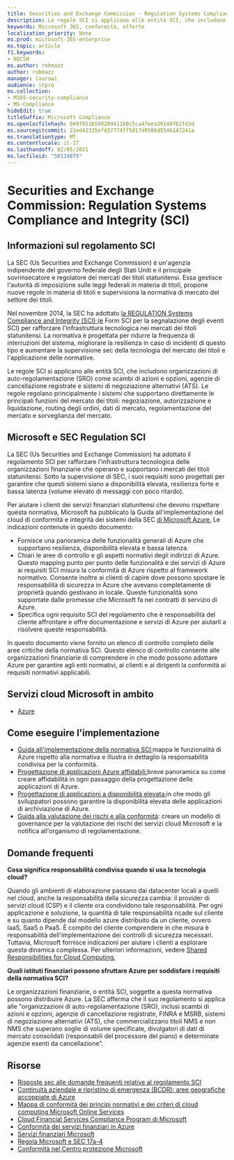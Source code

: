 ```yaml
---
title: Securities and Exchange Commission - Regulation Systems Compliance and Integrity (SCI)
description: Le regole SCI si applicano alle entità SCI, che includono organizzazioni di auto-regolamentazione (SRO) come scambi di azioni e opzioni, agenzie di cancellazione registrate e sistemi di negoziazione alternativi (ATS).
keywords: Microsoft 365, conformità, offerte
localization_priority: None
ms.prod: microsoft-365-enterprise
ms.topic: article
f1.keywords:
- NOCSH
ms.author: robmazz
author: robmazz
manager: laurawi
audience: itpro
ms.collection:
- M365-security-compliance
- MS-Compliance
hideEdit: true
titleSuffix: Microsoft Compliance
ms.openlocfilehash: 049f0516598209411b0c5ca47eea39140762fd3d
ms.sourcegitcommit: 21ed42335efd37774ff5d17d9586d5546147241a
ms.translationtype: MT
ms.contentlocale: it-IT
ms.lasthandoff: 02/05/2021
ms.locfileid: "50119875"
---
```

# <a name="securities-and-exchange-commission-regulation-systems-compliance-and-integrity-sci"></a>Securities and Exchange Commission: Regulation Systems Compliance and Integrity (SCI)

## <a name="about-regulation-sci"></a>Informazioni sul regolamento SCI

La SEC (Us Securities and Exchange Commission) è un'agenzia indipendente del governo federale degli Stati Uniti e il principale sovrinsecatore e regolatore dei mercati dei titoli statunitensi. Essa gestisce l'autorità di imposizione sulle leggi federali in materia di titoli, propone nuove regole in materia di titoli e supervisiona la normativa di mercato del settore dei titoli.

Nel novembre 2014, la SEC ha adottato [la REGULATION Systems Compliance and Integrity (SCI) (e](https://www.sec.gov/rules/final/2014/34-73639.pdf) Form SCI per la segnalazione degli eventi SCI) per rafforzare l'infrastruttura tecnologica nei mercati dei titoli statunitensi. La normativa è progettata per ridurre la frequenza di interruzioni del sistema, migliorare la resilienza in caso di incidenti di questo tipo e aumentare la supervisione sec della tecnologia del mercato dei titoli e l'applicazione delle normative.

Le regole SCI si applicano alle entità SCI, che includono organizzazioni di auto-regolamentazione (SRO) come scambi di azioni e opzioni, agenzie di cancellazione registrate e sistemi di negoziazione alternativi (ATS). Le regole regolano principalmente i sistemi che supportano direttamente le principali funzioni del mercato dei titoli: negoziazione, autorizzazione e liquidazione, routing degli ordini, dati di mercato, regolamentazione del mercato e sorveglianza del mercato.

## <a name="microsoft-and-sec-regulation-sci"></a>Microsoft e SEC Regulation SCI

La SEC (Us Securities and Exchange Commission) ha adottato il regolamento SCI per rafforzare l'infrastruttura tecnologica delle organizzazioni finanziarie che operano e supportano i mercati dei titoli statunitensi. Sotto la supervisione di SEC, i suoi requisiti sono progettati per garantire che questi sistemi siano a disponibilità elevata, resilienza forte e bassa latenza (volume elevato di messaggi con poco ritardo).

Per aiutare i clienti dei servizi finanziari statunitensi che devono rispettare questa normativa, Microsoft ha pubblicato la Guida all'implementazione del cloud di conformità e integrità dei sistemi della SEC [di Microsoft Azure.](https://servicetrust.microsoft.com/ViewPage/TrustDocumentsV3?command=Download&downloadType=Document&downloadId=a69ce0c1-7b7e-44e9-9143-867241e6b2f9&tab=7f51cb60-3d6c-11e9-b2af-7bb9f5d2d913&docTab=7f51cb60-3d6c-11e9-b2af-7bb9f5d2d913_FAQ_and_White_Papers) Le indicazioni contenute in questo documento:

- Fornisce una panoramica delle funzionalità generali di Azure che supportano resilienza, disponibilità elevata e bassa latenza.
- Chiari le aree di controllo e gli aspetti normativi degli indirizzi di Azure. Questo mapping punto per punto delle funzionalità e dei servizi di Azure ai requisiti SCI misura la conformità di Azure rispetto al framework normativo. Consente inoltre ai clienti di capire dove possono spostare le responsabilità di sicurezza in Azure che avevano completamente di proprietà quando gestivano in locale. Queste funzionalità sono supportate dalle promesse che Microsoft fa nei contratti di servizio di Azure.
- Specifica ogni requisito SCI del regolamento che è responsabilità del cliente affrontare e offre documentazione e servizi di Azure per aiutarli a risolvere queste responsabilità.

In questo documento viene fornito un elenco di controllo completo delle aree critiche della normativa SCI. Questo elenco di controllo consente alle organizzazioni finanziarie di comprendere in che modo possono adottare Azure per garantire agli enti normativi, ai clienti e ai dirigenti la conformità ai requisiti normativi applicabili.

## <a name="microsoft-in-scope-cloud-services"></a>Servizi cloud Microsoft in ambito

- [Azure](https://aka.ms/AzureCompliance)

## <a name="how-to-implement"></a>Come eseguire l'implementazione

- [Guida all'implementazione della normativa SCI:](https://servicetrust.microsoft.com/ViewPage/TrustDocumentsV3?command=Download&downloadType=Document&downloadId=a69ce0c1-7b7e-44e9-9143-867241e6b2f9&tab=7f51cb60-3d6c-11e9-b2af-7bb9f5d2d913&docTab=7f51cb60-3d6c-11e9-b2af-7bb9f5d2d913_FAQ_and_White_Papers)mappa le funzionalità di Azure rispetto alla normativa e illustra in dettaglio la responsabilità condivisa per la conformità.
- [Progettazione di applicazioni Azure affidabili:](/azure/architecture/resiliency/)breve panoramica su come creare affidabilità in ogni passaggio della progettazione delle applicazioni di Azure.
- [Progettazione di applicazioni a disponibilità elevata:](/azure/storage/common/storage-designing-ha-apps-with-ragrs)in che modo gli sviluppatori possono garantire la disponibilità elevata delle applicazioni di archiviazione di Azure.
- [Guida alla valutazione dei rischi e alla conformità](https://aka.ms/RiskGovernanceGuide): creare un modello di governance per la valutazione dei rischi dei servizi cloud Microsoft e la notifica all'organismo di regolamentazione.

## <a name="frequently-asked-questions"></a>Domande frequenti

**Cosa significa responsabilità condivisa quando si usa la tecnologia cloud?**

Quando gli ambienti di elaborazione passano dai datacenter locali a quelli nel cloud, anche la responsabilità della sicurezza cambia: il provider di servizi cloud (CSP) e il cliente ora condividono tale responsabilità. Per ogni applicazione e soluzione, la quantità di tale responsabilità ricade sul cliente e su quanto dipende dal modello azure distribuito da un cliente, ovvero IaaS, SaaS o PaaS. È compito del cliente comprendere in che misura è responsabilità dell'implementazione dei controlli di sicurezza necessari. Tuttavia, Microsoft fornisce indicazioni per aiutare i clienti a esplorare questa dinamica complessa. Per ulteriori informazioni, vedere [Shared Responsibilities for Cloud Computing.](https://gallery.technet.microsoft.com/Shared-Responsibilities-81d0ff91)

**Quali istituti finanziari possono sfruttare Azure per soddisfare i requisiti della normativa SCI?**

Le organizzazioni finanziarie, o entità SCI, soggette a questa normativa possono distribuire Azure. La SEC afferma che il suo regolamento si applica alle "organizzazioni di auto-regolamentazione (SRO), inclusi scambi di azioni e opzioni, agenzie di cancellazione registrate, FINRA e MSRB, sistemi di negoziazione alternativi (ATS), che commercializzano titoli NMS e non NMS che superano soglie di volume specificate, divulgatori di dati di mercato consolidati (responsabili del processore del piano) e determinate agenzie esenti da cancellazione".

## <a name="resources"></a>Risorse

- [Risposte sec alle domande frequenti relative al regolamento SCI](https://www.sec.gov/divisions/marketreg/regulation-sci-faq.shtml)
- [Continuità aziendale e ripristino di emergenza (BCDR): aree geografiche accoppiate di Azure](/azure/best-practices-availability-paired-regions)
- [Mappa di conformità dei principi normativi e dei criteri di cloud computing Microsoft Online Services](https://aka.ms/FinServ-Guide-US)
- [Cloud Financial Services Compliance Program di Microsoft](https://aka.ms/FSCP-Print)
- [Conformità dei servizi finanziari in Azure](https://aka.ms/FinServ-Compliance-Azure)
- [Servizi finanziari Microsoft](https://aka.ms/FinServ-Compliance)
- [Regola Microsoft e SEC 17a-4](offering-SEC-17a-4.md)
- [Conformità nel Centro protezione Microsoft](https://www.microsoft.com/trust-center/compliance/compliance-overview)
